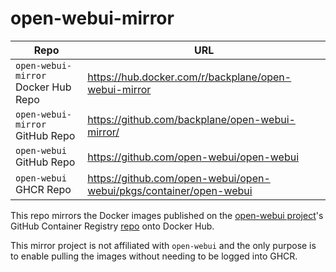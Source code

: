 # open-webui-mirror

Repo                                | URL
----------------------------------- | --------------------------------------------------------------------
`open-webui-mirror` Docker Hub Repo | <https://hub.docker.com/r/backplane/open-webui-mirror>
`open-webui-mirror` GitHub Repo     | <https://github.com/backplane/open-webui-mirror/>
`open-webui` GitHub Repo            | <https://github.com/open-webui/open-webui>
`open-webui` GHCR Repo              | <https://github.com/open-webui/open-webui/pkgs/container/open-webui>

This repo mirrors the Docker images published on the [open-webui project](https://github.com/open-webui/open-webui)'s GitHub Container Registry [repo](https://github.com/open-webui/open-webui/pkgs/container/open-webui) onto Docker Hub.

This mirror project is not affiliated with `open-webui` and the only purpose is to enable pulling the images without needing to be logged into GHCR.
